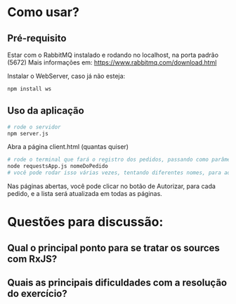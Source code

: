 # Como usar?
## Pré-requisito
Estar com o RabbitMQ instalado e rodando no localhost, na porta padrão (5672)
Mais informações em: https://www.rabbitmq.com/download.html

Instalar o WebServer, caso já não esteja:
```bash
npm install ws
```
## Uso da aplicação
```bash
# rode o servidor
npm server.js
```

Abra a página client.html (quantas quiser)

```bash
# rode o terminal que fará o registro dos pedidos, passando como parâmetro o nome do pedido
node requestsApp.js nomeDoPedido
# você pode rodar isso várias vezes, tentando diferentes nomes, para adicionar vários pedidos
```

Nas páginas abertas, você pode clicar no botão de Autorizar, para cada pedido, e a lista será atualizada em todas as páginas.

# Questões para discussão:
## Qual o principal ponto para se tratar os sources com RxJS?

## Quais as principais dificuldades com a resolução do exercício?